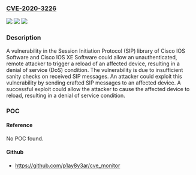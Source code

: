 ### [CVE-2020-3226](https://cve.mitre.org/cgi-bin/cvename.cgi?name=CVE-2020-3226)
![](https://img.shields.io/static/v1?label=Product&message=Cisco%20IOS%2015.0(2)SG11a&color=blue)
![](https://img.shields.io/static/v1?label=Version&message=n%2Fa&color=blue)
![](https://img.shields.io/static/v1?label=Vulnerability&message=CWE-20&color=brighgreen)

### Description

A vulnerability in the Session Initiation Protocol (SIP) library of Cisco IOS Software and Cisco IOS XE Software could allow an unauthenticated, remote attacker to trigger a reload of an affected device, resulting in a denial of service (DoS) condition. The vulnerability is due to insufficient sanity checks on received SIP messages. An attacker could exploit this vulnerability by sending crafted SIP messages to an affected device. A successful exploit could allow the attacker to cause the affected device to reload, resulting in a denial of service condition.

### POC

#### Reference
No POC found.

#### Github
- https://github.com/p1ay8y3ar/cve_monitor

